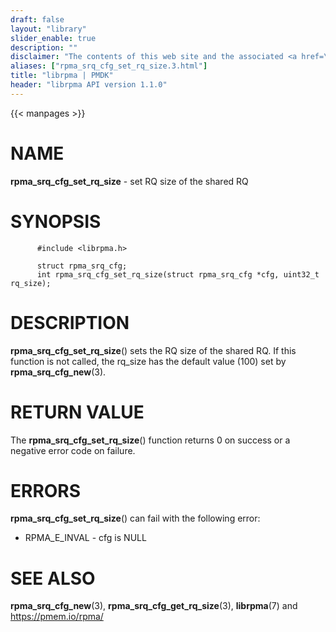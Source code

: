```yaml
---
draft: false
layout: "library"
slider_enable: true
description: ""
disclaimer: "The contents of this web site and the associated <a href=\"https://github.com/pmem\">GitHub repositories</a> are BSD-licensed open source."
aliases: ["rpma_srq_cfg_set_rq_size.3.html"]
title: "librpma | PMDK"
header: "librpma API version 1.1.0"
---
```

{{< manpages >}}

[comment]: <> (SPDX-License-Identifier: BSD-3-Clause)
[comment]: <> (Copyright 2020-2022, Intel Corporation)

NAME
====

**rpma\_srq\_cfg\_set\_rq\_size** - set RQ size of the shared RQ

SYNOPSIS
========

          #include <librpma.h>

          struct rpma_srq_cfg;
          int rpma_srq_cfg_set_rq_size(struct rpma_srq_cfg *cfg, uint32_t rq_size);

DESCRIPTION
===========

**rpma\_srq\_cfg\_set\_rq\_size**() sets the RQ size of the shared RQ.
If this function is not called, the rq\_size has the default value (100)
set by **rpma\_srq\_cfg\_new**(3).

RETURN VALUE
============

The **rpma\_srq\_cfg\_set\_rq\_size**() function returns 0 on success or
a negative error code on failure.

ERRORS
======

**rpma\_srq\_cfg\_set\_rq\_size**() can fail with the following error:

-   RPMA\_E\_INVAL - cfg is NULL

SEE ALSO
========

**rpma\_srq\_cfg\_new**(3), **rpma\_srq\_cfg\_get\_rq\_size**(3),
**librpma**(7) and https://pmem.io/rpma/
